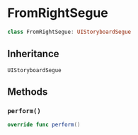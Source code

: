 # FromRightSegue

``` swift
class FromRightSegue: UIStoryboardSegue 
```

## Inheritance

`UIStoryboardSegue`

## Methods

### `perform()`

``` swift
override func perform() 
```
